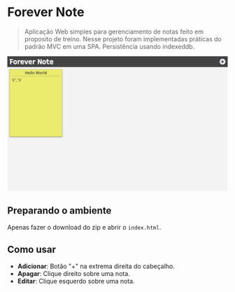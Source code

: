 # Forever Note
>Aplicação Web simples para gerenciamento de notas feito em proposito de treino. Nesse projeto foram implementadas práticas do padrão MVC em uma SPA. Persistência usando indexeddb.

![ForeverNote Print](https://github.com/LucioCarvalhoDev/ForeverNote/blob/master/banner-readme.png)

## Preparando o ambiente
 Apenas fazer o download do zip e abrir o ```index.html```.

## Como usar
 - **Adicionar**: Botão "+" na extrema direita do cabeçalho.
 - **Apagar**: Clique direito sobre uma nota.
 - **Editar**: Clique esquerdo sobre uma nota.
